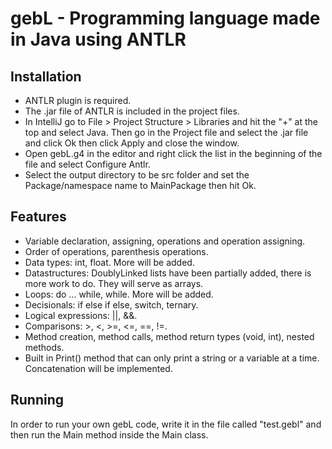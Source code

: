 # gebL - Programming language made in Java using ANTLR

## Installation
- ANTLR plugin is required.
- The .jar file of ANTLR is included in the project files.
- In IntelliJ go to File > Project Structure > Libraries and hit the "+" at the top and select Java. Then go in the Project file and select the .jar file and click Ok then click Apply and close the window.
- Open gebL.g4 in the editor and right click the list in the beginning of the file and select Configure Antlr.
- Select the output directory to be src folder and set the Package/namespace name to MainPackage then hit Ok.

## Features
- Variable declaration, assigning, operations and operation assigning.
- Order of operations, parenthesis operations.
- Data types: int, float. More will be added.
- Datastructures: DoublyLinked lists have been partially added, there is more work to do. They will serve as arrays.
- Loops: do ... while, while. More will be added.
- Decisionals: if else if else, switch, ternary.
- Logical expressions: ||, &&.
- Comparisons: >, <, >=, <=, ==, !=.
- Method creation, method calls, method return types (void, int), nested methods.
- Built in Print() method that can only print a string or a variable at a time. Concatenation will be implemented.

## Running
In order to run your own gebL code, write it in the file called "test.gebl" and then run the Main method inside the Main class.